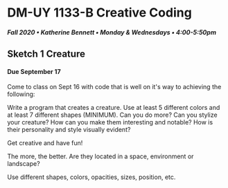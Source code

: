 # DM-UY 1133-B Creative Coding
##### Fall 2020 • Katherine Bennett • Monday & Wednesdays • 4:00-5:50pm 

## Sketch 1 Creature

#### Due September 17
			
Come to class on Sept 16 with code that is well on it's way to achieving the following: 

Write a program that creates a creature. Use at least 5 different colors and at least 7 different shapes (MINIMUM). Can you do more? Can you stylize your creature? How can you make them interesting and notable? How is their personality and style visually evident? 

Get creative and have fun!

The more, the better. Are they located in a space, environment or landscape?

Use different shapes, colors, opacities, sizes, position, etc.


